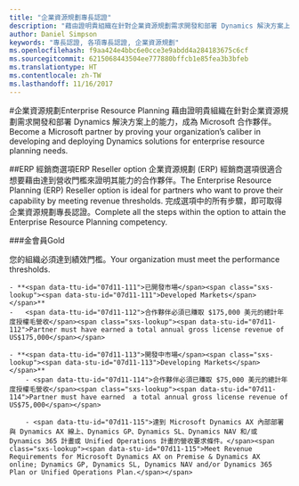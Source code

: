 ```yaml
---
title: "企業資源規劃專長認證"
description: "藉由證明貴組織在針對企業資源規劃需求開發和部署 Dynamics 解決方案上的能力，成為 Microsoft 合作夥伴。"
author: Daniel Simpson
keywords: "專長認證, 各項專長認證, 企業資源規劃"
ms.openlocfilehash: f9aa424e4bbc6e0cce3e9abdd4a284183675c6cf
ms.sourcegitcommit: 6215068443504ee777880bffcb1e85fea3b3bfeb
ms.translationtype: HT
ms.contentlocale: zh-TW
ms.lasthandoff: 11/16/2017
---
```

#<a name="enterprise-resource-planning"></a><span data-ttu-id="07d11-104">企業資源規劃</span><span class="sxs-lookup"><span data-stu-id="07d11-104">Enterprise Resource Planning</span></span> 
<span data-ttu-id="07d11-105">藉由證明貴組織在針對企業資源規劃需求開發和部署 Dynamics 解決方案上的能力，成為 Microsoft 合作夥伴。</span><span class="sxs-lookup"><span data-stu-id="07d11-105">Become a Microsoft partner by proving your organization’s caliber in developing and deploying Dynamics solutions for enterprise resource planning needs.</span></span>

##<a name="erp-reseller-option"></a><span data-ttu-id="07d11-106">ERP 經銷商選項</span><span class="sxs-lookup"><span data-stu-id="07d11-106">ERP Reseller option</span></span>
<span data-ttu-id="07d11-107">企業資源規劃 (ERP) 經銷商選項很適合想要藉由達到營收門檻來證明其能力的合作夥伴。</span><span class="sxs-lookup"><span data-stu-id="07d11-107">The Enterprise Resource Planning (ERP) Reseller option is ideal for partners who want to prove their capability by meeting revenue thresholds.</span></span> <span data-ttu-id="07d11-108">完成選項中的所有步驟，即可取得企業資源規劃專長認證。</span><span class="sxs-lookup"><span data-stu-id="07d11-108">Complete all the steps within the option to attain the Enterprise Resource Planning competency.</span></span>

###<a name="gold"></a><span data-ttu-id="07d11-109">金會員</span><span class="sxs-lookup"><span data-stu-id="07d11-109">Gold</span></span>

<span data-ttu-id="07d11-110">您的組織必須達到績效門檻。</span><span class="sxs-lookup"><span data-stu-id="07d11-110">Your organization must meet the performance thresholds.</span></span>

    - **<span data-ttu-id="07d11-111">已開發市場</span><span class="sxs-lookup"><span data-stu-id="07d11-111">Developed Markets</span></span>**
    -   <span data-ttu-id="07d11-112">合作夥伴必須已賺取 $175,000 美元的總計年度授權毛營收</span><span class="sxs-lookup"><span data-stu-id="07d11-112">Partner must have earned a total annual gross license revenue of US$175,000</span></span>
  
    - **<span data-ttu-id="07d11-113">開發中市場</span><span class="sxs-lookup"><span data-stu-id="07d11-113">Developing Markets</span></span>**
        - <span data-ttu-id="07d11-114">合作夥伴必須已賺取 $75,000 美元的總計年度授權毛營收</span><span class="sxs-lookup"><span data-stu-id="07d11-114">Partner must have earned  a total annual gross license revenue of US$75,000</span></span> 

        - <span data-ttu-id="07d11-115">達到 Microsoft Dynamics AX 內部部署與 Dynamics AX 線上、Dynamics GP、Dynamics SL、Dynamics NAV 和/或 Dynamics 365 計畫或 Unified Operations 計畫的營收要求條件。</span><span class="sxs-lookup"><span data-stu-id="07d11-115">Meet Revenue Requirements for Microsoft Dynamics AX on Premise & Dynamics AX online; Dynamics GP, Dynamics SL, Dynamics NAV and/or Dynamics 365 Plan or Unified Operations Plan.</span></span>  





